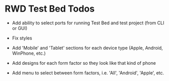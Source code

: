 # RWD Test Bed Todos

* Add ability to select ports for running Test Bed and test project (from CLI or GUI)

* Fix styles

* Add 'Mobile' and 'Tablet' sections for each device type (Apple, Android, WinPhone, etc.)

* Add designs for each form factor so they look like that kind of phone

* Add menu to select between form factors, i.e. 'All', 'Android', 'Apple', etc.
